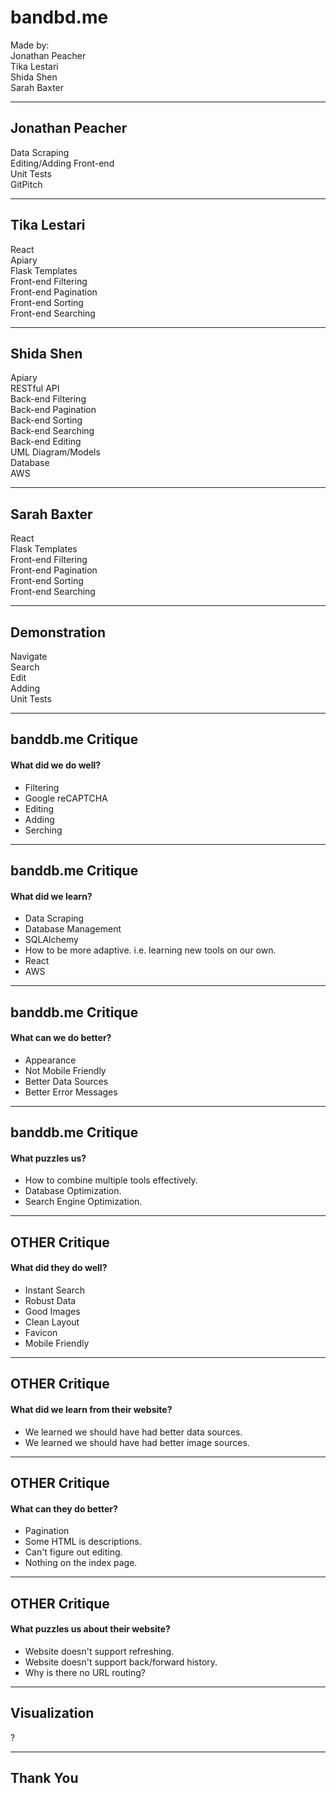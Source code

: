# bandbd.me
Made by:
<br>
Jonathan Peacher
<br>
Tika Lestari
<br>
Shida Shen
<br>
Sarah Baxter

---

## Jonathan Peacher

Data Scraping
<br>
Editing/Adding Front-end
<br>
Unit Tests
<br>
GitPitch

---

## Tika Lestari

React
<br>
Apiary
<br>
Flask Templates
<br>
Front-end Filtering
<br>
Front-end Pagination
<br>
Front-end Sorting
<br>
Front-end Searching

---

## Shida Shen

Apiary
<br>
RESTful API
<br>
Back-end Filtering
<br>
Back-end Pagination
<br>
Back-end Sorting
<br>
Back-end Searching
<br>
Back-end Editing
<br>
UML Diagram/Models
<br>
Database
<br>
AWS

---

## Sarah Baxter

React
<br>
Flask Templates
<br>
Front-end Filtering
<br>
Front-end Pagination
<br>
Front-end Sorting
<br>
Front-end Searching

---

## Demonstration

Navigate
<br>
Search
<br>
Edit
<br>
Adding
<br>
Unit Tests

---

## banddb.me Critique

#### What did we do well?

- Filtering
- Google reCAPTCHA
- Editing
- Adding
- Serching

---

## banddb.me Critique

#### What did we learn?

- Data Scraping
- Database Management
- SQLAlchemy
- How to be more adaptive. i.e. learning new tools on our own.
- React
- AWS

---

## banddb.me Critique

#### What can we do better?

- Appearance
- Not Mobile Friendly
- Better Data Sources
- Better Error Messages

---

## banddb.me Critique

#### What puzzles us?

- How to combine multiple tools effectively.
- Database Optimization.
- Search Engine Optimization.

---

## OTHER Critique

#### What did they do well?

- Instant Search 
- Robust Data
- Good Images
- Clean Layout
- Favicon
- Mobile Friendly

---

## OTHER Critique

#### What did we learn from their website?

- We learned we should have had better data sources.
- We learned we should have had better image sources.

---

## OTHER Critique

#### What can they do better?

- Pagination
- Some HTML is descriptions.
- Can't figure out editing.
- Nothing on the index page.

---

## OTHER Critique

#### What puzzles us about their website?

- Website doesn't support refreshing.
- Website doesn't support back/forward history.
- Why is there no URL routing?

---

## Visualization

?

---

## Thank You